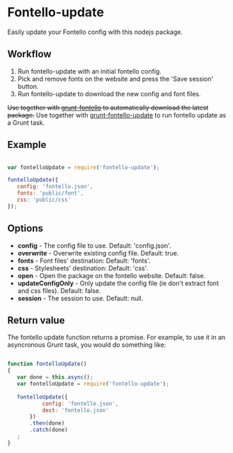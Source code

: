 # Fontello-update

Easily update your Fontello config with this nodejs package.

## Workflow

1. Run fontello-update with an initial fontello config.
2. Pick and remove fonts on the website and press the 'Save session' button.
3. Run fontello-update to download the new config and font files.

~~Use together with [grunt-fontello](https://www.npmjs.org/package/grunt-fontello) to automatically download the latest package.~~
Use together with [grunt-fontello-update](https://www.npmjs.org/package/grunt-fontello-update) to run fontello update as a Grunt task.

## Example

 ```javascript

var fontelloUpdate = require('fontello-update');

fontelloUpdate({
	config: 'fontello.json',
	fonts: 'public/font',
	css: 'public/css'
});

```

## Options
* **config** - The config file to use. Default: 'config.json'.
* **overwrite** - Overwrite existing config file. Default: true.
* **fonts** - Font files' destination: Default: 'fonts'.
* **css** - Stylesheets' destination: Default: 'css'.
* **open** - Open the package on the fontello website. Default: false.
* **updateConfigOnly** - Only update the config file (ie don't extract font and css files). Default: false.
* **session** - The session to use. Default: null.

## Return value
The fontello update function returns a promise. For example, to use it in an
asyncronous Grunt task, you would do something like:

 ```javascript

function fontelloUpdate()
{
	var done = this.async();
	var fontelloUpdate = require('fontello-update');
	
	fontelloUpdate({
			config: 'fontello.json',
			dest: 'fontello.json'
		})
		.then(done)
		.catch(done)
	;
}

 ```
